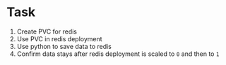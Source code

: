 # Task
1. Create PVC for redis
2. Use PVC in redis deployment
3. Use python to save data to redis
4. Confirm data stays after redis deployment is scaled to `0` and then to `1`


